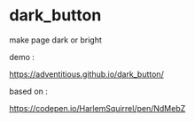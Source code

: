 # dark_button
make page dark or bright

demo :

https://adventitious.github.io/dark_button/

based on : 

https://codepen.io/HarlemSquirrel/pen/NdMebZ
